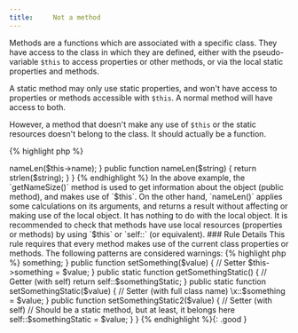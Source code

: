 ```yaml
---
title:     Not a method
---
```


Methods are a functions which are associated with a specific class. They have access to the class in which they are defined, either with the pseudo-variable `$this` to access properties or other methods, or via the local static properties and methods. 

A static method may only use static properties, and won't have access to properties or methods accessible with `$this`. A normal method will have access to both.

However, a method that doesn't make any use of `$this` or the static resources doesn't belong to the class. It should actually be a function. 

{% highlight php %}
<?php
class user {
	private $name = '';
	
	public function getNameSize() {
		return $this->nameLen($this->name);
	}
	
	public function nameLen($string) {
		return strlen($string);
	}
}

{% endhighlight %}


In the above example, the `getNameSize()` method is used to get information about the object (public method), and makes use of `$this`.

On the other hand, `nameLen()` applies some calculations on its arguments, and returns a result without affecting or making use of the local object. It has nothing to do with the local object.

It is recommended to check that methods have use local resources (properties or methods) by using `$this` or `self::` (or equivalent). 


### Rule Details

This rule requires that every method makes use of the current class properties or methods.

The following patterns are considered warnings:

{% highlight php %}
<?php
class x {
	const myConstant = 1;
	
	static public function processA($a) {
		// no $this, nor static access
		return $a + 1;
	}

	public function getConstant($a) {
		// Constants are always public anyway
		return x::myConstant;
	}
}

{% endhighlight %}{: .warning }


The following patterns are considered legit: 

{% highlight php %}
<?php
class x {
	static public function callMethod() {
		self::anotherStaticMethod();
		// anotherStaticMethod may be private
	}

	public function getSomething() {
		// Getter
		return $this->something;
	}

	public function setSomething($value) {
		// Setter
		$this->something = $value;
	}

	public static function getSomethingStatic() {
		// Getter (with self)
		return self::$somethingStatic;
	}

	public static function setSomethingStatic($value) {
		// Setter (with full class name)
		\x::$something = $value;
	}

	public function setSomethingStatic2($value) {
		// Setter (with self)
		// Should be a static method, but at least, it belongs here
		self::$somethingStatic = $value;
	}
}

{% endhighlight %}{: .good }

